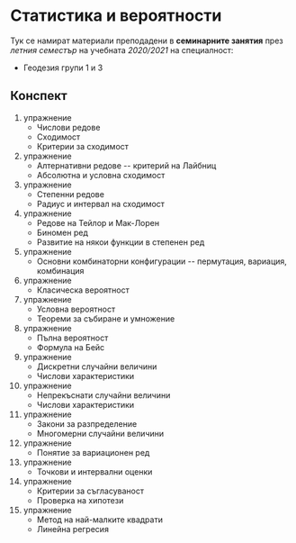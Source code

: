 # Статистика и вероятности

Тук се намират материали преподадени в **семинарните занятия** през *летния семестър*
на учебната *2020/2021* на специалност:
- Геодезия групи 1 и 3

## Конспект

1. упражнение
    - Числови редове
    - Сходимост
    - Критерии за сходимост
1. упражнение
    - Алтернативни редове -- критерий на Лайбниц
    - Абсолютна и условна сходимост
1. упражнение
    - Степенни редове
    - Радиус и интервал на сходимост
1. упражнение
    - Редове на Тейлор и Мак-Лорен
    - Биномен ред
    - Развитие на някои функции в степенен ред
1. упражнение
    - Основни комбинаторни конфигурации -- пермутация, вариация, комбинация
1. упражнение
    - Класическа вероятност
1. упражнение
    - Условна вероятност
    - Теореми за събиране и умножение
1. упражнение
    - Пълна вероятност
    - Формула на Бейс
1. упражнение
    - Дискретни случайни величини
    - Числови характеристики
1. упражнение
    - Непрекъснати случайни величини
    - Числови характеристики
1. упражнение
    - Закони за разпределение
    - Многомерни случайни величини
1. упражнение
    - Понятие за вариационен ред
1. упражнение
    - Точкови и интервални оценки
1. упражнение
    - Критерии за съгласуваност
    - Проверка на хипотези
1. упражнение
    - Метод на най-малките квадрати
    - Линейна регресия
